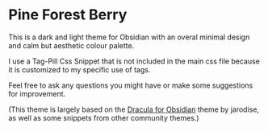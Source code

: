 # Pine Forest Berry
This is a dark and light theme for Obsidian with an overal minimal design and calm but aesthetic colour palette.

I use a Tag-Pill Css Snippet that is not included in the main css file because it is customized to my specific use of tags.

Feel free to ask any questions you might have or make some suggestions for improvement. 

(This theme is largely based on the [Dracula for Obsidian](https://github.com/jarodise/Dracula-for-Obsidian.md) theme by jarodise, as well as some snippets from other community themes.)


